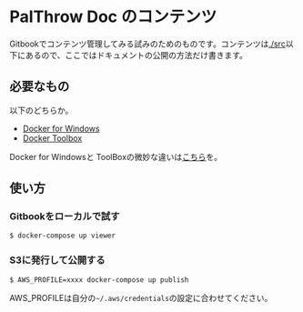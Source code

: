 # PalThrow Doc のコンテンツ

Gitbookでコンテンツ管理してみる試みのためのものです。コンテンツは[./src](src)以下にあるので、ここではドキュメントの公開の方法だけ書きます。

## 必要なもの

以下のどちらか。

* [Docker for Windows](https://docs.docker.com/docker-for-windows/)
* [Docker Toolbox](https://docs.docker.com/toolbox/overview/)

Docker for Windowsと ToolBoxの微妙な違いは[こちら](http://qiita.com/NewGyu/items/d9e6bddb85e2bf9afd15#docker-for-windows-%E3%81%A8-docker-toolbox)を。

## 使い方

### Gitbookをローカルで試す

```
$ docker-compose up viewer
```

### S3に発行して公開する

```
$ AWS_PROFILE=xxxx docker-compose up publish
```

AWS_PROFILEは自分の`~/.aws/credentials`の設定に合わせてください。

